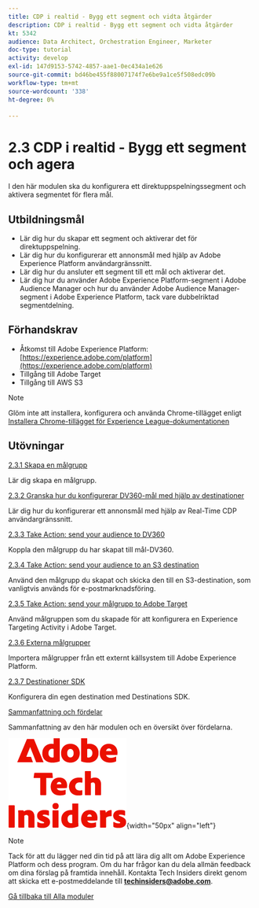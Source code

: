 ```yaml
---
title: CDP i realtid - Bygg ett segment och vidta åtgärder
description: CDP i realtid - Bygg ett segment och vidta åtgärder
kt: 5342
audience: Data Architect, Orchestration Engineer, Marketer
doc-type: tutorial
activity: develop
exl-id: 147d9153-5742-4857-aae1-0ec434a1e626
source-git-commit: bd46be455f88007174f7e6be9a1ce5f508edc09b
workflow-type: tm+mt
source-wordcount: '338'
ht-degree: 0%

---
```


# 2.3 CDP i realtid - Bygg ett segment och agera

I den här modulen ska du konfigurera ett direktuppspelningssegment och aktivera segmentet för flera mål.

## Utbildningsmål

- Lär dig hur du skapar ett segment och aktiverar det för direktuppspelning.
- Lär dig hur du konfigurerar ett annonsmål med hjälp av Adobe Experience Platform användargränssnitt.
- Lär dig hur du ansluter ett segment till ett mål och aktiverar det.
- Lär dig hur du använder Adobe Experience Platform-segment i Adobe Audience Manager och hur du använder Adobe Audience Manager-segment i Adobe Experience Platform, tack vare dubbelriktad segmentdelning.

## Förhandskrav

- Åtkomst till Adobe Experience Platform: [https://experience.adobe.com/platform](https://experience.adobe.com/platform)
- Tillgång till Adobe Target
- Tillgång till AWS S3

>[!NOTE]
>
>Glöm inte att installera, konfigurera och använda Chrome-tillägget enligt [Installera Chrome-tillägget för Experience League-dokumentationen](../../gettingstarted/gettingstarted/ex1.md)

## Utövningar

[2.3.1 Skapa en målgrupp](./ex1.md)

Lär dig skapa en målgrupp.

[2.3.2 Granska hur du konfigurerar DV360-mål med hjälp av destinationer](./ex2.md)

Lär dig hur du konfigurerar ett annonsmål med hjälp av Real-Time CDP användargränssnitt.

[2.3.3 Take Action: send your audience to DV360](./ex3.md)

Koppla den målgrupp du har skapat till mål-DV360.

[2.3.4 Take Action: send your audience to an S3 destination](./ex4.md)

Använd den målgrupp du skapat och skicka den till en S3-destination, som vanligtvis används för e-postmarknadsföring.

[2.3.5 Take Action: send your målgrupp to Adobe Target](./ex5.md)

Använd målgruppen som du skapade för att konfigurera en Experience Targeting Activity i Adobe Target.

[2.3.6 Externa målgrupper](./ex6.md)

Importera målgrupper från ett externt källsystem till Adobe Experience Platform.

[2.3.7 Destinationer SDK](./ex7.md)

Konfigurera din egen destination med Destinations SDK.

[Sammanfattning och fördelar](./summary.md)

Sammanfattning av den här modulen och en översikt över fördelarna.

![Tech Insiders](./../../../assets/images/techinsiders.png){width="50px" align="left"}

>[!NOTE]
>
>Tack för att du lägger ned din tid på att lära dig allt om Adobe Experience Platform och dess program. Om du har frågor kan du dela allmän feedback om dina förslag på framtida innehåll. Kontakta Tech Insiders direkt genom att skicka ett e-postmeddelande till **techinsiders@adobe.com**.

[Gå tillbaka till Alla moduler](../../../overview.md)
